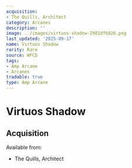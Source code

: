 ```yaml
---
acquisition:
- The Quills, Architect
category: Arcanes
description: ''
image: ../images/virtuos-shadow-2981df6026.png
last_updated: '2025-09-17'
name: Virtuos Shadow
rarity: Rare
source: WFCD
tags:
- Amp Arcane
- Arcanes
tradable: true
type: Amp Arcane
---
```


# Virtuos Shadow

## Acquisition

Available from:
- The Quills, Architect

